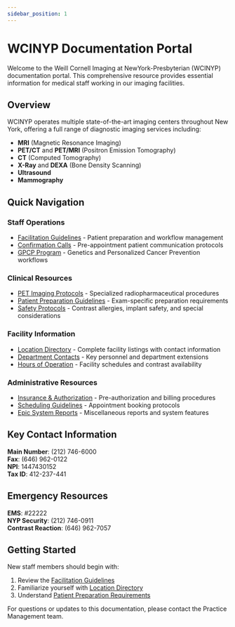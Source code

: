 ```yaml
---
sidebar_position: 1
---
```


# WCINYP Documentation Portal

Welcome to the Weill Cornell Imaging at NewYork-Presbyterian (WCINYP) documentation portal. This comprehensive resource provides essential information for medical staff working in our imaging facilities.

## Overview

WCINYP operates multiple state-of-the-art imaging centers throughout New York, offering a full range of diagnostic imaging services including:

- **MRI** (Magnetic Resonance Imaging)
- **PET/CT** and **PET/MRI** (Positron Emission Tomography)
- **CT** (Computed Tomography)
- **X-Ray** and **DEXA** (Bone Density Scanning)
- **Ultrasound**
- **Mammography**

## Quick Navigation

### Staff Operations
- [Facilitation Guidelines](/docs/staff-operations/facilitation) - Patient preparation and workflow management
- [Confirmation Calls](/docs/staff-operations/confirmation-calls) - Pre-appointment patient communication protocols
- [GPCP Program](/docs/staff-operations/gpcp) - Genetics and Personalized Cancer Prevention workflows

### Clinical Resources
- [PET Imaging Protocols](/docs/clinical/pet-imaging) - Specialized radiopharmaceutical procedures
- [Patient Preparation Guidelines](/docs/clinical/patient-preparation) - Exam-specific preparation requirements
- [Safety Protocols](/docs/clinical/safety) - Contrast allergies, implant safety, and special considerations

### Facility Information
- [Location Directory](/docs/facilities/locations) - Complete facility listings with contact information
- [Department Contacts](/docs/facilities/contacts) - Key personnel and department extensions
- [Hours of Operation](/docs/facilities/hours) - Facility schedules and contrast availability

### Administrative Resources
- [Insurance & Authorization](/docs/admin/insurance) - Pre-authorization and billing procedures
- [Scheduling Guidelines](/docs/admin/scheduling) - Appointment booking protocols
- [Epic System Reports](/docs/admin/epic-reports) - Miscellaneous reports and system features

## Key Contact Information

**Main Number**: (212) 746-6000  
**Fax**: (646) 962-0122  
**NPI**: 1447430152  
**Tax ID**: 412-237-441  

## Emergency Resources

**EMS**: #22222  
**NYP Security**: (212) 746-0911  
**Contrast Reaction**: (646) 962-7057  

## Getting Started

New staff members should begin with:
1. Review the [Facilitation Guidelines](/docs/staff-operations/facilitation)
2. Familiarize yourself with [Location Directory](/docs/facilities/locations)
3. Understand [Patient Preparation Requirements](/docs/clinical/patient-preparation)

For questions or updates to this documentation, please contact the Practice Management team.
